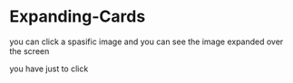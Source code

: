 # Expanding-Cards

you can click a spasific image and you can see the image expanded over the screen 

you have just to click 